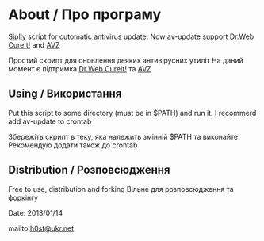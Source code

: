 # About / Про програму
Siplly sсript for cutomatic antivirus update.
Now av-update support [Dr.Web CureIt!](http://www.freedrweb.com/cureit/) and [AVZ](http://z-oleg.com/secur/avz/)

Простий скрипт для оновлення деяких антивірусних утиліт
На даний момент є підтримка [Dr.Web CureIt!](http://www.freedrweb.com/cureit/) та [AVZ](http://z-oleg.com/secur/avz/)

## Using / Використання
Put this script to some directory (must be in $PATH) and run it.
I recommerd add av-update to crontab

Збережіть скрипт в теку, яка належить змінній $PATH та виконайте
Рекомендую додати також до crontab

## Distribution / Розповсюдження

Free to use, distribution and forking
Вільне для розповсюдження та форкінгу

Date: 2013/01/14

mailto:h0st@ukr.net